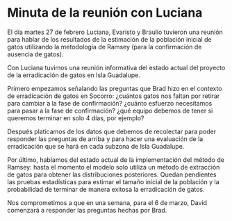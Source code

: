 
# Minuta de la reunión con Luciana

El día martes 27 de febrero Luciana, Evaristo y Braulio tuvieron una reunión para hablar de los resultados
de la estimación de la población inicial de gatos utilizando la metodología de Ramsey (para la
confirmación de ausencia de gatos).

Con Luciana tuvimos una reunión informativa del estado actual del proyecto de la erradicación de gatos
en Isla Guadalupe.

Primero empezamos señalando las preguntas que Brad hizo en el contexto de erradicación de gatos en Socorro:
¿cuántos gatos nos faltan por retirar para cambiar a la fase de confirmación?
¿cuánto esfuerzo necesitamos para pasar a la fase de confirmación?
¿qué equipo debemos de tener si queremos terminar en solo 4 días, por ejemplo?

Después platicamos de los datos que debemos de recolectar para poder responder  las preguntas de arriba y
para hacer una evaluación de la erradicación que se hará en cada subzona de Isla Guadalupe.

Por último, hablamos del estado actual de la implementación del método de Ramsey: hasta el momento el
modelo solo utiliza un método de extracción de gatos para obtener las distribuciones posteriores. Quedan
pendientes las pruebas estadísticas para estimar el tamaño inicial de la población y la probabilidad de
terminar de manera exitosa la erradicación de gatos.

Nos comprometimos a que en una semana, para el 6 de marzo, David comenzará a responder las
preguntas hechas por Brad.
